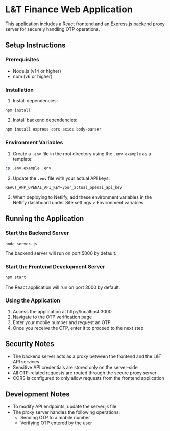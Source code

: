 # L&T Finance Web Application

This application includes a React frontend and an Express.js backend proxy server for securely handling OTP operations.

## Setup Instructions

### Prerequisites
- Node.js (v14 or higher)
- npm (v6 or higher)

### Installation

1. Install dependencies:
```bash
npm install
```

2. Install backend dependencies:
```bash
npm install express cors axios body-parser
```

### Environment Variables

1. Create a `.env` file in the root directory using the `.env.example` as a template:
```bash
cp .env.example .env
```

2. Update the `.env` file with your actual API keys:
```
REACT_APP_OPENAI_API_KEY=your_actual_openai_api_key
```

3. When deploying to Netlify, add these environment variables in the Netlify dashboard under Site settings > Environment variables.

## Running the Application

### Start the Backend Server
```bash
node server.js
```
The backend server will run on port 5000 by default.

### Start the Frontend Development Server
```bash
npm start
```
The React application will run on port 3000 by default.

### Using the Application

1. Access the application at http://localhost:3000
2. Navigate to the OTP verification page
3. Enter your mobile number and request an OTP
4. Once you receive the OTP, enter it to proceed to the next step

## Security Notes

- The backend server acts as a proxy between the frontend and the L&T API services
- Sensitive API credentials are stored only on the server-side
- All OTP-related requests are routed through the secure proxy server
- CORS is configured to only allow requests from the frontend application

## Development Notes

- To modify API endpoints, update the server.js file
- The proxy server handles the following operations:
  - Sending OTP to a mobile number
  - Verifying OTP entered by the user
